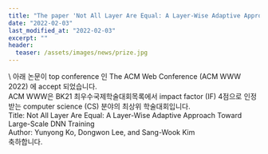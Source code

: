 ```yaml
---
title: "The paper 'Not All Layer Are Equal: A Layer-Wise Adaptive Approach Toward Large-Scale DNN Training' has been accepted in a top conference, ACM WWW 2022"
date: "2022-02-03"
last_modified_at: "2022-02-03"
excerpt: ""
header:
  teaser: /assets/images/news/prize.jpg
---
```

\\
아래 논문이 top conference 인 The ACM Web Conference (ACM WWW 2022) 에 accept 되었습니다.<br>ACM WWW은 BK21 최우수국제학술대회목록에서 impact factor (IF) 4점으로 인정 받는 computer science (CS) 분야의 최상위 학술대회입니다.<br>Title: Not All Layer Are Equal: A Layer-Wise Adaptive Approach Toward Large-Scale DNN Training<br>Author: Yunyong Ko, Dongwon Lee, and Sang-Wook Kim<br>축하합니다.